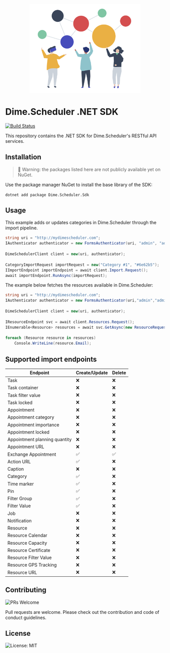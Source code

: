 <p align="center"><img src="assets/connect.png?raw=true" width="350" alt="Logo provided by Flaticon"></p>

# Dime.Scheduler .NET SDK

[![Build Status](https://dev.azure.com/dimenicsbe/Utilities/_apis/build/status/dimenics.ds-sdk?branchName=master)](https://dev.azure.com/dimenicsbe/Utilities/_build/latest?definitionId=175&branchName=master)

This repository contains the .NET SDK for Dime.Scheduler's RESTful API services.

## Installation

> 🚧 Warning: the packages listed here are not publicly available yet on NuGet.

Use the package manager NuGet to install the base library of the SDK:

`dotnet add package Dime.Scheduler.Sdk`

## Usage

This example adds or updates categories in Dime.Scheduler through the import pipeline.

```csharp
string uri = "http://mydimescheduler.com";
IAuthenticator authenticator = new FormsAuthenticator(uri, "admin", "admin");

DimeSchedulerClient client = new(uri, authenticator);

CategoryImportRequest importRequest = new("Category #1", "#6e62b5");
IImportEndpoint importEndpoint = await client.Import.Request();
await importEndpoint.RunAsync(importRequest);
```

The example below fetches the resources available in Dime.Scheduler:

```csharp
string uri = "http://mydimescheduler.com";
IAuthenticator authenticator = new FormsAuthenticator(uri,"admin","admin");

DimeSchedulerClient client = new(uri, authenticator);

IResourceEndpoint svc = await client.Resources.Request();
IEnumerable<Resource> resources = await svc.GetAsync(new ResourceRequest());

foreach (Resource resource in resources)
    Console.WriteLine(resource.Email);
```

## Supported import endpoints

| Endpoint                      | Create/Update | Delete |
| ----------------------------- | ------------- | ------ |
| Task                          | ❌            | ❌     |
| Task container                | ❌            | ❌     |
| Task filter value             | ❌            | ❌     |
| Task locked                   | ❌            | ❌     |
| Appointment                   | ❌            | ❌     |
| Appointment category          | ❌            | ❌     |
| Appointment importance        | ❌            | ❌     |
| Appointment locked            | ❌            | ❌     |
| Appointment planning quantity | ❌            | ❌     |
| Appointment URL               | ❌            | ❌     |
| Exchange Appointment          | ✅            | ✅     |
| Action URL                    | ✅            | ❌     |
| Caption                       | ❌            | ❌     |
| Category                      | ✅            | ❌     |
| Time marker                   | ✅            | ❌     |
| Pin                           | ✅            | ❌     |
| Filter Group                  | ✅            | ❌     |
| Filter Value                  | ✅            | ❌     |
| Job                           | ❌            | ❌     |
| Notification                  | ❌            | ❌     |
| Resource                      | ❌            | ❌     |
| Resource Calendar             | ❌            | ❌     |
| Resource Capacity             | ❌            | ❌     |
| Resource Certificate          | ❌            | ❌     |
| Resource Filter Value         | ❌            | ❌     |
| Resource GPS Tracking         | ❌            | ❌     |
| Resource URL                  | ❌            | ❌     |

## Contributing

![PRs Welcome](https://img.shields.io/badge/PRs-welcome-brightgreen.svg?style=flat-square)

Pull requests are welcome. Please check out the contribution and code of conduct guidelines.

## License

![License: MIT](https://img.shields.io/badge/License-MIT-blue.svg)
